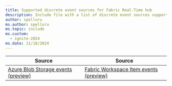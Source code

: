 ```yaml
---
title: Supported discrete event sources for Fabric Real-Time hub
description: Include file with a list of discrete event sources supported by Fabric Real-Time hub.
author: spelluru
ms.author: spelluru
ms.topic: include
ms.custom:
  - ignite-2024
ms.date: 11/18/2024
---
```


| Source | Source | 
| ------ | ------ |
| [Azure Blob Storage events (preview)](../get-azure-blob-storage-events.md) | [Fabric Workspace Item events (preview)](../create-streams-fabric-workspace-item-events.md) |
